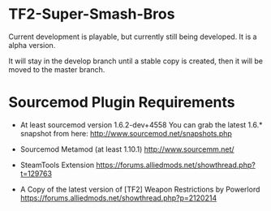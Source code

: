 TF2-Super-Smash-Bros
====================

Current development is playable, but currently still being developed.   It is a alpha version.

It will stay in the develop branch until a stable copy is created, then it will be moved to the master branch.


Sourcemod Plugin Requirements
=============================

* At least sourcemod version 1.6.2-dev+4558
You can grab the latest 1.6.* snapshot from here:
http://www.sourcemod.net/snapshots.php

* Sourcemod Metamod (at least 1.10.1)
http://www.sourcemm.net/

* SteamTools Extension
https://forums.alliedmods.net/showthread.php?t=129763

* A Copy of the latest version of [TF2] Weapon Restrictions by Powerlord
https://forums.alliedmods.net/showthread.php?p=2120214


